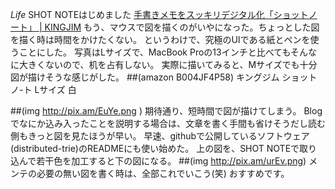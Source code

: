 *Life* SHOT NOTEはじめました
 [手書きメモをスッキリデジタル化「ショットノート」 | KINGJIM](http://www.kingjim.co.jp/sp/shotnote/)
もう、マウスで図を描くのがいやになった。ちょっとした図を描く時は時間をかけたくない。
というわけで、究極のUIである紙とペンを使うことにした。
写真はLサイズで、MacBook Proの13インチと比べてもそんなに大きくないので、机を占有しない。
実際に描いてみると、Mサイズでも十分図が描けそうな感じがした。
 ##(amazon B004JF4P58) キングジム ショットノ-ト Lサイズ 白

 ##(img http://pix.am/EuYe.png )
期待通り、短時間で図が描けてしまう。
Blogでなにか込み入ったことを説明する場合は、文章を書く手間も省けそうだし読む側もきっと図を見たほうが早い。
早速、githubで公開しているソフトウェア(distributed-trie)のREADMEにも使い始めた。
上の図を、SHOT NOTEで取り込んで若干色を加工すると下の図になる。
 ##(img http://pix.am/urEv.png)
メンテの必要の無い図を書く時は、全部これでいこう(笑)
おすすめです。
